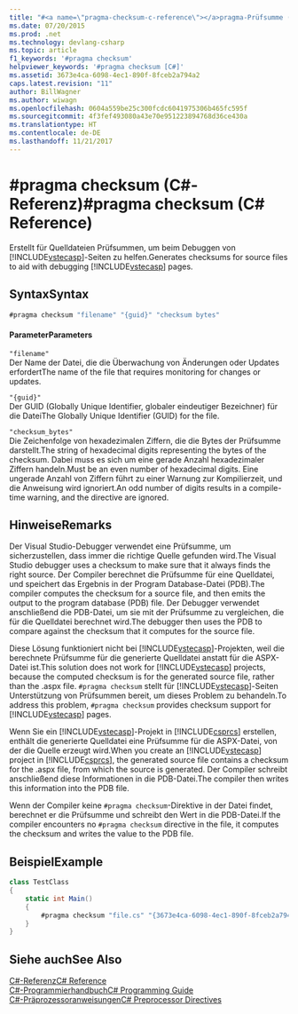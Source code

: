 ```yaml
---
title: "#<a name=\"pragma-checksum-c-reference\"></a>pragma-Prüfsumme (C#-Referenz)"
ms.date: 07/20/2015
ms.prod: .net
ms.technology: devlang-csharp
ms.topic: article
f1_keywords: '#pragma checksum'
helpviewer_keywords: '#pragma checksum [C#]'
ms.assetid: 3673e4ca-6098-4ec1-890f-8fceb2a794a2
caps.latest.revision: "11"
author: BillWagner
ms.author: wiwagn
ms.openlocfilehash: 0604a559be25c300fcdc6041975306b465fc595f
ms.sourcegitcommit: 4f3fef493080a43e70e951223894768d36ce430a
ms.translationtype: HT
ms.contentlocale: de-DE
ms.lasthandoff: 11/21/2017
---
```

# <a name="pragma-checksum-c-reference"></a><span data-ttu-id="be130-102">#pragma checksum (C#-Referenz)</span><span class="sxs-lookup"><span data-stu-id="be130-102">#pragma checksum (C# Reference)</span></span>
<span data-ttu-id="be130-103">Erstellt für Quelldateien Prüfsummen, um beim Debuggen von [!INCLUDE[vstecasp](~/includes/vstecasp-md.md)]-Seiten zu helfen.</span><span class="sxs-lookup"><span data-stu-id="be130-103">Generates checksums for source files to aid with debugging [!INCLUDE[vstecasp](~/includes/vstecasp-md.md)] pages.</span></span>  
  
## <a name="syntax"></a><span data-ttu-id="be130-104">Syntax</span><span class="sxs-lookup"><span data-stu-id="be130-104">Syntax</span></span>  
  
```csharp
#pragma checksum "filename" "{guid}" "checksum bytes"  
```  
  
#### <a name="parameters"></a><span data-ttu-id="be130-105">Parameter</span><span class="sxs-lookup"><span data-stu-id="be130-105">Parameters</span></span>  
 `"filename"`  
 <span data-ttu-id="be130-106">Der Name der Datei, die die Überwachung von Änderungen oder Updates erfordert</span><span class="sxs-lookup"><span data-stu-id="be130-106">The name of the file that requires monitoring for changes or updates.</span></span>  
  
 `"{guid}"`  
 <span data-ttu-id="be130-107">Der GUID (Globally Unique Identifier, globaler eindeutiger Bezeichner) für die Datei</span><span class="sxs-lookup"><span data-stu-id="be130-107">The Globally Unique Identifier (GUID) for the file.</span></span>  
  
 `"checksum_bytes"`  
 <span data-ttu-id="be130-108">Die Zeichenfolge von hexadezimalen Ziffern, die die Bytes der Prüfsumme darstellt.</span><span class="sxs-lookup"><span data-stu-id="be130-108">The string of hexadecimal digits representing the bytes of the checksum.</span></span> <span data-ttu-id="be130-109">Dabei muss es sich um eine gerade Anzahl hexadezimaler Ziffern handeln.</span><span class="sxs-lookup"><span data-stu-id="be130-109">Must be an even number of hexadecimal digits.</span></span> <span data-ttu-id="be130-110">Eine ungerade Anzahl von Ziffern führt zu einer Warnung zur Kompilierzeit, und die Anweisung wird ignoriert.</span><span class="sxs-lookup"><span data-stu-id="be130-110">An odd number of digits results in a compile-time warning, and the directive are  ignored.</span></span>  
  
## <a name="remarks"></a><span data-ttu-id="be130-111">Hinweise</span><span class="sxs-lookup"><span data-stu-id="be130-111">Remarks</span></span>  
 <span data-ttu-id="be130-112">Der Visual Studio-Debugger verwendet eine Prüfsumme, um sicherzustellen, dass immer die richtige Quelle gefunden wird.</span><span class="sxs-lookup"><span data-stu-id="be130-112">The Visual Studio debugger uses a checksum to make sure  that it always finds the right source.</span></span> <span data-ttu-id="be130-113">Der Compiler berechnet die Prüfsumme für eine Quelldatei, und speichert das Ergebnis in der Program Database-Datei (PDB).</span><span class="sxs-lookup"><span data-stu-id="be130-113">The compiler computes the checksum for a source file, and then emits the output to the program database (PDB) file.</span></span> <span data-ttu-id="be130-114">Der Debugger verwendet anschließend die PDB-Datei, um sie mit der Prüfsumme zu vergleichen, die für die Quelldatei berechnet wird.</span><span class="sxs-lookup"><span data-stu-id="be130-114">The debugger then uses the PDB to compare against the checksum that it computes for the source file.</span></span>  
  
 <span data-ttu-id="be130-115">Diese Lösung funktioniert nicht bei [!INCLUDE[vstecasp](~/includes/vstecasp-md.md)]-Projekten, weil die berechnete Prüfsumme für die generierte Quelldatei anstatt für die ASPX-Datei ist.</span><span class="sxs-lookup"><span data-stu-id="be130-115">This solution does not work for [!INCLUDE[vstecasp](~/includes/vstecasp-md.md)] projects, because the computed checksum is for the generated source file, rather than the .aspx file.</span></span> <span data-ttu-id="be130-116">`#pragma checksum` stellt für [!INCLUDE[vstecasp](~/includes/vstecasp-md.md)]-Seiten Unterstützung von Prüfsummen bereit, um dieses Problem zu behandeln.</span><span class="sxs-lookup"><span data-stu-id="be130-116">To address this problem, `#pragma checksum` provides checksum support for [!INCLUDE[vstecasp](~/includes/vstecasp-md.md)] pages.</span></span>  
  
 <span data-ttu-id="be130-117">Wenn Sie ein [!INCLUDE[vstecasp](~/includes/vstecasp-md.md)]-Projekt in [!INCLUDE[csprcs](~/includes/csprcs-md.md)] erstellen, enthält die generierte Quelldatei eine Prüfsumme für die ASPX-Datei, von der die Quelle erzeugt wird.</span><span class="sxs-lookup"><span data-stu-id="be130-117">When you create an [!INCLUDE[vstecasp](~/includes/vstecasp-md.md)] project in [!INCLUDE[csprcs](~/includes/csprcs-md.md)], the generated source file contains a checksum for the .aspx file, from which the source is generated.</span></span> <span data-ttu-id="be130-118">Der Compiler schreibt anschließend diese Informationen in die PDB-Datei.</span><span class="sxs-lookup"><span data-stu-id="be130-118">The compiler then writes this information into the PDB file.</span></span>  
  
 <span data-ttu-id="be130-119">Wenn der Compiler keine `#pragma checksum`-Direktive in der Datei findet, berechnet er die Prüfsumme und schreibt den Wert in die PDB-Datei.</span><span class="sxs-lookup"><span data-stu-id="be130-119">If the compiler encounters no `#pragma checksum` directive in the file, it computes the checksum and writes the value to the PDB file.</span></span>  
  
## <a name="example"></a><span data-ttu-id="be130-120">Beispiel</span><span class="sxs-lookup"><span data-stu-id="be130-120">Example</span></span>  
  
```csharp
class TestClass  
{  
    static int Main()  
    {  
        #pragma checksum "file.cs" "{3673e4ca-6098-4ec1-890f-8fceb2a794a2}" "{012345678AB}" // New checksum  
    }  
}  
```  
  
## <a name="see-also"></a><span data-ttu-id="be130-121">Siehe auch</span><span class="sxs-lookup"><span data-stu-id="be130-121">See Also</span></span>  
 [<span data-ttu-id="be130-122">C#-Referenz</span><span class="sxs-lookup"><span data-stu-id="be130-122">C# Reference</span></span>](../../../csharp/language-reference/index.md)  
 [<span data-ttu-id="be130-123">C#-Programmierhandbuch</span><span class="sxs-lookup"><span data-stu-id="be130-123">C# Programming Guide</span></span>](../../../csharp/programming-guide/index.md)  
 [<span data-ttu-id="be130-124">C#-Präprozessoranweisungen</span><span class="sxs-lookup"><span data-stu-id="be130-124">C# Preprocessor Directives</span></span>](../../../csharp/language-reference/preprocessor-directives/index.md)
